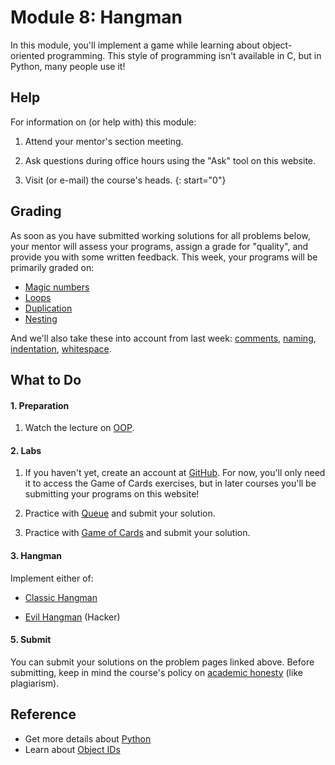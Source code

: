 # Module 8: Hangman

In this module, you'll implement a game while learning about object-oriented programming. This style of programming isn't available in C, but in Python, many people use it!


## Help

For information on (or help with) this module:

1. Attend your mentor's section meeting.

2. Ask questions during office hours using the "Ask" tool on this website.

3. Visit (or e-mail) the course's heads.
{: start="0"}


## Grading

As soon as you have submitted working solutions for all problems below, your mentor will assess your programs, assign a grade for "quality", and provide you with some written feedback. This week, your programs will be primarily graded on:

- [Magic numbers](/quality/magic-numbers)
- [Loops](/quality/loops)
- [Duplication](/quality/duplication)
- [Nesting](/quality/nesting)

And we'll also take these into account from last week: [comments](/quality/comments), [naming](/quality/naming), [indentation](/quality/indentation), [whitespace](/quality/whitespace).


## What to Do

#### 1. Preparation

1. Watch the lecture on [OOP](/lectures/oop).

#### 2. Labs

1. If you haven't yet, create an account at [GitHub](https://github.com/join). For now, you'll only need it to access the Game of Cards exercises, but in later courses you'll be submitting your programs on this website!

1. Practice with [Queue](https://lab.cs50.io/minprog/programmeren-2/master/problems/queue/lab) and submit your solution.

1. Practice with [Game of Cards](https://lab.cs50.io/minprog/programmeren-2/master/problems/cards/lab) and submit your solution.

#### 3. Hangman

Implement either of:

- [Classic Hangman](/problems/hangman-classic)

- [Evil Hangman](/problems/hangman-evil) (Hacker)

#### 5. Submit

You can submit your solutions on the problem pages linked above. Before submitting, keep in mind the course's policy on [academic honesty](/syllabus#samenwerken-fraude-en-plagiaat) (like plagiarism).


## Reference

- Get more details about [Python](https://www.youtube.com/watch?v=mgBpcQRDtl0)
- Learn about [Object IDs](https://www.lynda.com/Python-tutorials/Naming-objects/418249/459118-4.html)
